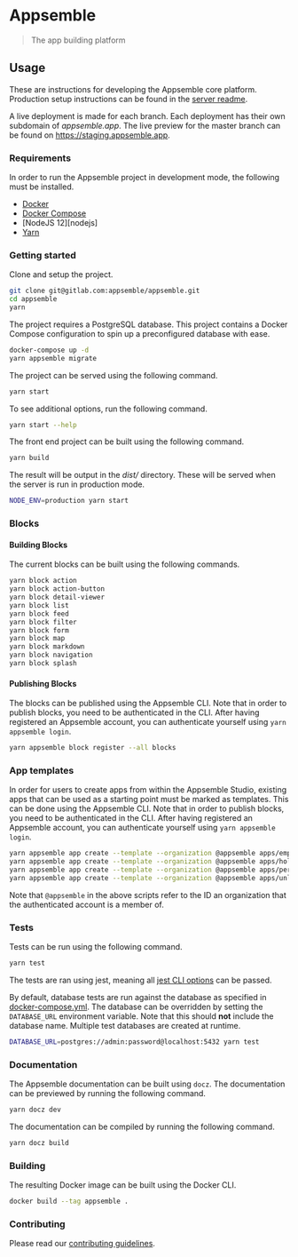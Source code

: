 # Appsemble

> The app building platform

## Usage

These are instructions for developing the Appsemble core platform. Production setup instructions can
be found in the [server readme](server/README.md).

A live deployment is made for each branch. Each deployment has their own subdomain of
_appsemble.app_. The live preview for the master branch can be found on
https://staging.appsemble.app.

### Requirements

In order to run the Appsemble project in development mode, the following must be installed.

- [Docker][]
- [Docker Compose][]
- [NodeJS 12][nodejs]
- [Yarn][]

### Getting started

Clone and setup the project.

```sh
git clone git@gitlab.com:appsemble/appsemble.git
cd appsemble
yarn
```

The project requires a PostgreSQL database. This project contains a Docker Compose configuration to
spin up a preconfigured database with ease.

```sh
docker-compose up -d
yarn appsemble migrate
```

The project can be served using the following command.

```sh
yarn start
```

To see additional options, run the following command.

```sh
yarn start --help
```

The front end project can be built using the following command.

```sh
yarn build
```

The result will be output in the _dist/_ directory. These will be served when the server is run in
production mode.

```sh
NODE_ENV=production yarn start
```

### Blocks

#### Building Blocks

The current blocks can be built using the following commands.

```sh
yarn block action
yarn block action-button
yarn block detail-viewer
yarn block list
yarn block feed
yarn block filter
yarn block form
yarn block map
yarn block markdown
yarn block navigation
yarn block splash
```

#### Publishing Blocks

The blocks can be published using the Appsemble CLI. Note that in order to publish blocks, you need
to be authenticated in the CLI. After having registered an Appsemble account, you can authenticate
yourself using `yarn appsemble login`.

```sh
yarn appsemble block register --all blocks
```

### App templates

In order for users to create apps from within the Appsemble Studio, existing apps that can be used
as a starting point must be marked as templates. This can be done using the Appsemble CLI. Note that
in order to publish blocks, you need to be authenticated in the CLI. After having registered an
Appsemble account, you can authenticate yourself using `yarn appsemble login`.

```sh
yarn appsemble app create --template --organization @appsemble apps/empty
yarn appsemble app create --template --organization @appsemble apps/holiday
yarn appsemble app create --template --organization @appsemble apps/person
yarn appsemble app create --template --organization @appsemble apps/unlittered-template
```

Note that `@appsemble` in the above scripts refer to the ID an organization that the authenticated
account is a member of.

### Tests

Tests can be run using the following command.

```sh
yarn test
```

The tests are ran using jest, meaning all [jest CLI options][] can be passed.

By default, database tests are run against the database as specified in
[docker-compose.yml](docker-compose.yml). The database can be overridden by setting the
`DATABASE_URL` environment variable. Note that this should **not** include the database name.
Multiple test databases are created at runtime.

```sh
DATABASE_URL=postgres://admin:password@localhost:5432 yarn test
```

### Documentation

The Appsemble documentation can be built using `docz`. The documentation can be previewed by running
the following command.

```sh
yarn docz dev
```

The documentation can be compiled by running the following command.

```sh
yarn docz build
```

### Building

The resulting Docker image can be built using the Docker CLI.

```sh
docker build --tag appsemble .
```

### Contributing

Please read our [contributing guidelines](./CONTRIBUTING.md).

[docker]: https://docker.com
[docker compose]: https://docs.docker.com/compose
[jest cli options]: https://jestjs.io/docs/en/cli
[nodejs 10]: https://nodejs.org
[yarn]: https://yarnpkg.com
